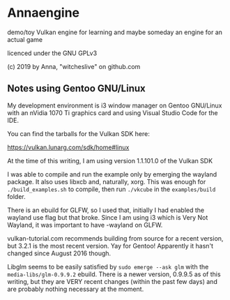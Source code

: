 # Annaengine

demo/toy Vulkan engine for learning and maybe someday an engine for an actual game

licenced under the GNU GPLv3

(c) 2019 by Anna, "witcheslive" on github.com

## Notes using Gentoo GNU/Linux

My development environment is i3 window manager on Gentoo GNU/Linux with an nVidia 1070 Ti graphics card and using Visual Studio Code for the IDE.

You can find the tarballs for the Vulkan SDK here:

<https://vulkan.lunarg.com/sdk/home#linux>

At the time of this writing, I am using version 1.1.101.0 of the Vulkan SDK

I was able to compile and run the example only by emerging the wayland package. It also uses libxcb and, naturally, xorg. This was enough for `./build_examples.sh` to compile, then run `./vkcube` in the `examples/build` folder.

There is an ebuild for GLFW, so I used that, initially I had enabled the wayland use flag but that broke. Since I am using i3 which is Very Not Wayland, it was important to have -wayland on GLFW.

vulkan-tutorial.com recommends building from source for a recent version, but 3.2.1 is the most recent version. Yay for Gentoo! Apparently it hasn't changed since August 2016 though.

Libglm seems to be easily satisfied by `sudo emerge --ask glm` with the `media-libs/glm-0.9.9.2` ebuild. There is a newer version, 0.9.9.5 as of this writing, but they are VERY recent changes (within the past few days) and are probably nothing necessary at the moment.

